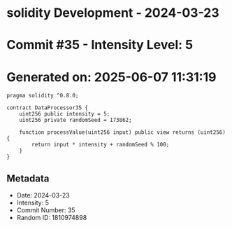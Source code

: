﻿# solidity Development - 2024-03-23
# Commit #35 - Intensity Level: 5
# Generated on: 2025-06-07 11:31:19
```solidity
pragma solidity ^0.8.0;

contract DataProcessor35 {
    uint256 public intensity = 5;
    uint256 private randomSeed = 173862;

    function processValue(uint256 input) public view returns (uint256) {
        return input * intensity + randomSeed % 100;
    }
}
```
## Metadata
- Date: 2024-03-23
- Intensity: 5
- Commit Number: 35
- Random ID: 1810974898
